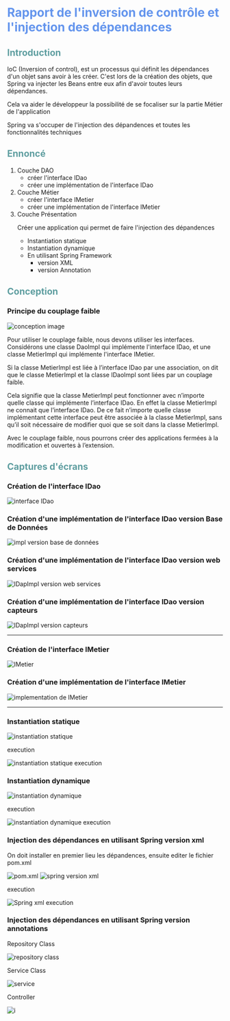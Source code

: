 <h1 style="color: cornflowerblue">Rapport de l'inversion de contrôle et l'injection des dépendances</h1>
<h2 style="color: cadetblue">Introduction</h2>
<p>IoC (Inversion of control), est un processus qui définit les dépendances d'un objet sans 
avoir à les créer. C'est lors de la création des objets, que Spring va injecter les Beans entre 
eux afin d'avoir toutes leurs dépendances.</p>
<p>Cela va aider le développeur la possibilité de se focaliser sur la partie Métier de l'application</p>
<p>Spring va s'occuper de l'injection des dépandences et toutes les fonctionnalités techniques</p>
<h2 style="color: cadetblue">Ennoncé</h2>
<ol>
    <li>Couche DAO 
        <ul>
            <li>créer l'interface IDao</li>
            <li>créer une implémentation de l'interface IDao</li>
        </ul>
    </li>
    <li>Couche Métier
        <ul>
            <li>créer l'interface IMetier</li>
            <li>créer une implémentation de l'interface IMetier</li>
        </ul>
    </li>
    <li>Couche Présentation
        <p>Créer une application qui permet de faire l'injection des dépandences</p>
        <ul>
        <li>Instantiation statique</li>
        <li>Instantiation dynamique</li>
        <li>En utilisant Spring Framework
            <ul>
                <li>version XML</li>
                <li>version Annotation</li>
            </ul>
        </li>
        </ul>
    </li>
</ol>
<h2 style="color: cadetblue">Conception</h2>
<h3>Principe du couplage faible</h3>
<img src="captures/Conception.png" alt="conception image">
<p>
Pour utiliser le couplage faible, nous devons utiliser les interfaces.
Considérons une classe DaoImpl qui implémente l'interface IDao, et une classe MetierImpl qui implémente l'interface IMetier.</p>
<p>Si la classe MetierImpl est liée à l’interface IDao par une association, on dit que le classe MetierImpl et la classe IDaoImpl sont liées par un
couplage faible.</p>
<p>Cela signifie que la classe MetierImpl peut fonctionner avec n’importe quelle classe qui implémente l’interface IDao.
En effet la classe MetierImpl ne connait que l’interface IDao. De ce fait n’importe quelle classe implémentant cette
interface peut être associée à la classe MetierImpl, sans qu’il soit nécessaire de modifier quoi que se soit dans la
classe MetierImpl.</p>
<p>Avec le couplage faible, nous pourrons créer des applications fermées à la modification et ouvertes à
l’extension.
</p>
<h2 style="color: cadetblue">Captures d'écrans</h2>
<h3>Création de l'interface IDao</h3>
<img src="captures/IdaoInterface.PNG" alt="interface IDao">
<h3>Création d'une implémentation de l'interface IDao version Base de Données</h3>
<img src="captures/IdaoImpl.PNG" alt="impl version base de données">
<h3>Création d'une implémentation de l'interface IDao version web services</h3>
<img src="captures/IdaoImpl2.PNG" alt="IDapImpl version web services">
<h3>Création d'une implémentation de l'interface IDao version capteurs</h3>
<img src="captures/IdaoImplVCapteur.PNG" alt="IDapImpl version capteurs">
<hr>
<h3>Création de l'interface IMetier</h3>
<img src="captures/InterfaceMetier.PNG" alt="IMetier">
<h3>Création d'une implémentation de l'interface IMetier</h3>
<img src="captures/MetierImpl.PNG" alt="implementation de IMetier">
<hr>
<h3>Instantiation statique</h3>
<img src="captures/InstantiationStatique.PNG" alt="instantiation statique">
<p>execution</p>
<img src="captures/InstanStatiqueExecution.PNG" alt="instantiation statique execution">
<h3>Instantiation dynamique</h3>
<img src="captures/InstantiationDynamique.PNG" alt="instantiation dynamique">
<p>execution</p>
<img src="captures/InstantiationDynamiqueExecution.PNG" alt="instantiation dynamique execution">
<h3>Injection des dépendances en utilisant Spring version xml</h3>
<p>On doit installer en premier lieu les dépandences, ensuite editer le fichier pom.xml</p>
<img src="captures/fichierXML.PNG" alt="pom.xml">
<img src="captures/SpringVersionXml.PNG" alt="spring version xml">
<p>execution</p>
<img src="captures/SpringVersionXmlExecution.PNG" alt="Spring xml execution">
<h3>Injection des dépendances en utilisant Spring version annotations</h3>
<p>Repository Class</p>
<img src="captures/ClasseRepository.PNG" alt="repository class">
<p>Service Class</p>
<img src="captures/ClasseService.PNG" alt="service">
<p>Controller</p>
<img src="captures/SpringVersionAnnotation.PNG" alt="i">